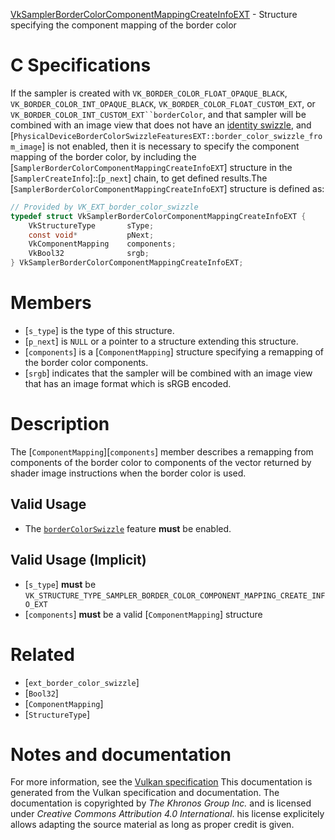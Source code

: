 [VkSamplerBorderColorComponentMappingCreateInfoEXT](https://www.khronos.org/registry/vulkan/specs/1.3-extensions/man/html/VkSamplerBorderColorComponentMappingCreateInfoEXT.html) - Structure specifying the component mapping of the border color

# C Specifications
If the sampler is created with `VK_BORDER_COLOR_FLOAT_OPAQUE_BLACK`,
`VK_BORDER_COLOR_INT_OPAQUE_BLACK`,
`VK_BORDER_COLOR_FLOAT_CUSTOM_EXT`, or
`VK_BORDER_COLOR_INT_CUSTOM_EXT``borderColor`, and that sampler
will be combined with an image view that does not have an
[identity swizzle](https://www.khronos.org/registry/vulkan/specs/1.3-extensions/html/vkspec.html#resources-image-views-identity-mappings), and
[`PhysicalDeviceBorderColorSwizzleFeaturesEXT::border_color_swizzle_from_image`]
is not enabled, then it is necessary to specify the component mapping of the
border color, by including the
[`SamplerBorderColorComponentMappingCreateInfoEXT`] structure in the
[`SamplerCreateInfo`]::[`p_next`] chain, to get defined results.The [`SamplerBorderColorComponentMappingCreateInfoEXT`] structure is
defined as:
```c
// Provided by VK_EXT_border_color_swizzle
typedef struct VkSamplerBorderColorComponentMappingCreateInfoEXT {
    VkStructureType       sType;
    const void*           pNext;
    VkComponentMapping    components;
    VkBool32              srgb;
} VkSamplerBorderColorComponentMappingCreateInfoEXT;
```

# Members
- [`s_type`] is the type of this structure.
- [`p_next`] is `NULL` or a pointer to a structure extending this structure.
- [`components`] is a [`ComponentMapping`] structure specifying a remapping of the border color components.
- [`srgb`] indicates that the sampler will be combined with an image view that has an image format which is sRGB encoded.

# Description
The [`ComponentMapping`][`components`] member describes a remapping
from components of the border color to components of the vector returned by
shader image instructions when the border color is used.
## Valid Usage
-    The [`borderColorSwizzle`](https://www.khronos.org/registry/vulkan/specs/1.3-extensions/html/vkspec.html#features-borderColorSwizzle) feature  **must**  be enabled.

## Valid Usage (Implicit)
-  [`s_type`] **must**  be `VK_STRUCTURE_TYPE_SAMPLER_BORDER_COLOR_COMPONENT_MAPPING_CREATE_INFO_EXT`
-  [`components`] **must**  be a valid [`ComponentMapping`] structure

# Related
- [`ext_border_color_swizzle`]
- [`Bool32`]
- [`ComponentMapping`]
- [`StructureType`]

# Notes and documentation
For more information, see the [Vulkan specification](https://www.khronos.org/registry/vulkan/specs/1.3-extensions/html/vkspec.html)
This documentation is generated from the Vulkan specification and documentation.
The documentation is copyrighted by *The Khronos Group Inc.* and is licensed under *Creative Commons Attribution 4.0 International*.
his license explicitely allows adapting the source material as long as proper credit is given.
        